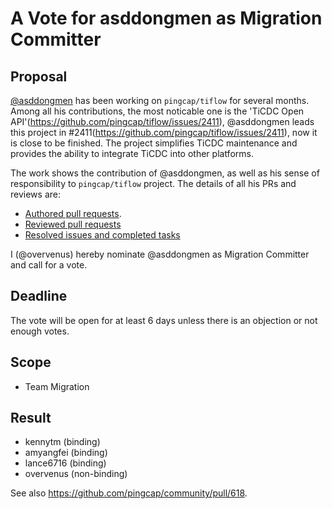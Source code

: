 # A Vote for asddongmen as Migration Committer

## Proposal

[@asddongmen](https://github.com/asddongmen) has been working on `pingcap/tiflow` for several months.
Among all his contributions, the most noticable one is the 'TiCDC Open API'(https://github.com/pingcap/tiflow/issues/2411), @asddongmen leads this project in #2411(https://github.com/pingcap/tiflow/issues/2411), now it is close to be finished. The project simplifies TiCDC maintenance and provides the ability to integrate TiCDC into other platforms.

The work shows the contribution of @asddongmen, as well as his sense of responsibility to `pingcap/tiflow` project. The details of all his PRs and reviews are:

* [Authored pull requests](https://github.com/pingcap/tiflow/pulls?q=is%3Apr+author%3Aasddongmen+is%3Aclosed).
* [Reviewed pull requests](https://github.com/pingcap/tiflow/pulls?q=is%3Apr+reviewed-by%3Aasddongmen)
* [Resolved issues and completed tasks](https://github.com/pingcap/tiflow/issues?q=is%3Aclosed+is%3Aissue+assignee%3Aasddongmen)

I (@overvenus) hereby nominate @asddongmen as Migration Committer and call for a vote.

## Deadline

The vote will be open for at least 6 days unless there is an objection or not enough votes.

## Scope

* Team Migration

## Result

* kennytm (binding)
* amyangfei (binding)
* lance6716 (binding)
* overvenus (non-binding)

See also https://github.com/pingcap/community/pull/618.
